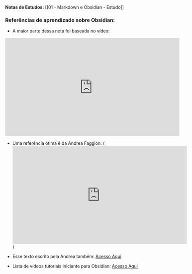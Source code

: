 **Notas de Estudos:** [[01 - Markdown e Obsidian - Estudo]]


### Referências de aprendizado sobre Obsidian:

- A maior parte dessa nota foi baseada no vídeo: 
<iframe width="560" height="315" src="https://www.youtube.com/embed/c6qfrRVUOO8" title="YouTube video player" frameborder="0" allow="accelerometer; autoplay; clipboard-write; encrypted-media; gyroscope; picture-in-picture" allowfullscreen></iframe>

- Uma referência ótima é da Andrea Faggion:
(<iframe width="560" height="315" src="https://www.youtube.com/embed/39x5AacKlR4" title="YouTube video player" frameborder="0" allow="accelerometer; autoplay; clipboard-write; encrypted-media; gyroscope; picture-in-picture" allowfullscreen></iframe>)

- Esse texto escrito pela Andrea também: 
[Acesso Aqui](https://andreafaggion.medium.com/pequeno-manual-para-elabora%C3%A7%C3%A3o-de-notas-de-literatura-dcdf28ab79c9)

- Lista de vídeos tutoriais iniciante para Obsidian:
[Acesso Aqui](https://www.youtube.com/watch?v=QgbLb6QCK88&list=PL3NaIVgSlAVLHty1-NuvPa9V0b0UwbzBd)